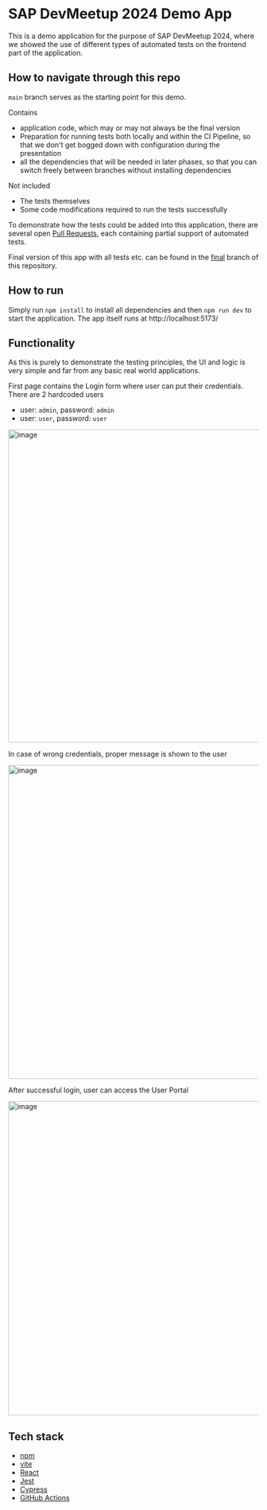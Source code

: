 # SAP DevMeetup 2024 Demo App

This is a demo application for the purpose of SAP DevMeetup 2024, where we showed the use of different types of automated tests on the frontend part of the application.

## How to navigate through this repo

`main` branch serves as the starting point for this demo.

Contains

- application code, which may or may not always be the final version
- Preparation for running tests both locally and within the CI Pipeline, so that we don't get bogged down with configuration during the presentation
- all the dependencies that will be needed in later phases, so that you can switch freely between branches without installing dependencies

Not included

- The tests themselves
- Some code modifications required to run the tests successfully

To demonstrate how the tests could be added into this application, there are several open [Pull Requests](https://github.com/kozubikmichal/sap_devmeetup_2024/pulls), each containing partial support of automated tests.

Final version of this app with all tests etc. can be found in the [final](https://github.com/kozubikmichal/sap_devmeetup_2024/tree/final) branch of this repository.

## How to run

Simply run `npm install` to install all dependencies and then `npm run dev` to start the application. The app itself runs at http://localhost:5173/

## Functionality

As this is purely to demonstrate the testing principles, the UI and logic is very simple and far from any basic real world applications.

First page contains the Login form where user can put their credentials. There are 2 hardcoded users

- user: `admin`, password: `admin`
- user: `user`, password: `user`

<img width="630" alt="image" src="https://github.com/user-attachments/assets/aeaacfe7-fdc6-4902-a112-973cdc51ef12">

In case of wrong credentials, proper message is shown to the user

<img width="631" alt="image" src="https://github.com/user-attachments/assets/53c56e1a-4c6c-4866-a95a-67a32a6e4824">

After successful login, user can access the User Portal

<img width="632" alt="image" src="https://github.com/user-attachments/assets/ab0a9528-3bd8-4c8b-8c7e-45c128e984fd">

## Tech stack

- [npm](https://www.npmjs.com/)
- [vite](https://vitejs.dev/)
- [React](https://react.dev/)
- [Jest](https://jestjs.io/)
- [Cypress](https://www.cypress.io/)
- [GitHub Actions](https://github.com/features/actions)
